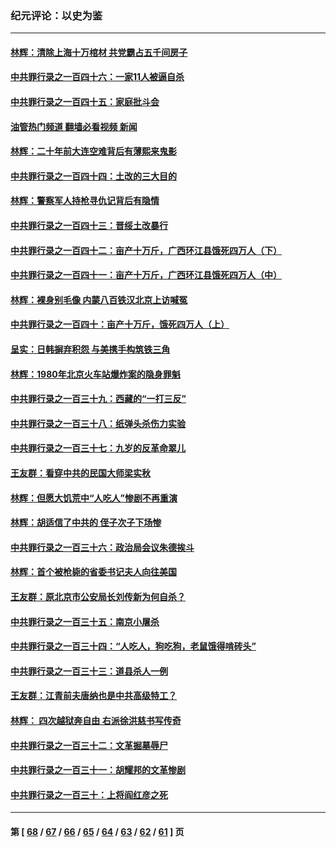 ### 纪元评论：以史为鉴
---
#### [林辉：清除上海十万棺材 共党霸占五千间房子](../../pages/nsc1028/n14033735.md?07160330) 
#### [中共罪行录之一百四十六：一家11人被逼自杀](../../pages/nsc1028/n14032932.md?07160330) 
#### [中共罪行录之一百四十五：家庭批斗会](../../pages/nsc1028/n14031487.md?07160330) 
#### [油管热门频道 翻墙必看视频 新闻](ok?07160330)
#### [林辉：二十年前大连空难背后有薄熙来鬼影](../../pages/nsc1028/n14031069.md?07160330) 
#### [中共罪行录之一百四十四：土改的三大目的](../../pages/nsc1028/n14030522.md?07160330) 
#### [林辉：警察军人持枪寻仇记背后有隐情](../../pages/nsc1028/n14029745.md?07160330) 
#### [中共罪行录之一百四十三：晋绥土改暴行](../../pages/nsc1028/n14029965.md?07160330) 
#### [中共罪行录之一百四十二：亩产十万斤，广西环江县饿死四万人（下）](../../pages/nsc1028/n14027911.md?07160330) 
#### [中共罪行录之一百四十一：亩产十万斤，广西环江县饿死四万人（中）](../../pages/nsc1028/n14027089.md?07160330) 
#### [林辉：裸身别毛像 内蒙八百铁汉北京上访喊冤](../../pages/nsc1028/n14026693.md?07160330) 
#### [中共罪行录之一百四十：亩产十万斤，饿死四万人（上）](../../pages/nsc1028/n14026657.md?07160330) 
#### [呈实：日韩摒弃积怨 与美携手构筑铁三角](../../pages/nsc1028/n14025196.md?07160330) 
#### [林辉：1980年北京火车站爆炸案的隐身罪魁](../../pages/nsc1028/n14024093.md?07160330) 
#### [中共罪行录之一百三十九：西藏的“一打三反”](../../pages/nsc1028/n14024088.md?07160330) 
#### [中共罪行录之一百三十八：纸弹头杀伤力实验](../../pages/nsc1028/n14022692.md?07160330) 
#### [中共罪行录之一百三十七：九岁的反革命翠儿](../../pages/nsc1028/n14020997.md?07160330) 
#### [王友群：看穿中共的民国大师梁实秋](../../pages/nsc1028/n14020649.md?07160330) 
#### [林辉：但愿大饥荒中“人吃人”惨剧不再重演](../../pages/nsc1028/n14020531.md?07160330) 
#### [林辉：胡适信了中共的 侄子次子下场惨](../../pages/nsc1028/n14019760.md?07160330) 
#### [中共罪行录之一百三十六：政治局会议朱德挨斗](../../pages/nsc1028/n14017983.md?07160330) 
#### [林辉：首个被枪毙的省委书记夫人向往美国](../../pages/nsc1028/n14017481.md?07160330) 
#### [王友群：原北京市公安局长刘传新为何自杀？](../../pages/nsc1028/n14016995.md?07160330) 
#### [中共罪行录之一百三十五：南京小屠杀](../../pages/nsc1028/n14015189.md?07160330) 
#### [中共罪行录之一百三十四：“人吃人，狗吃狗，老鼠饿得啃砖头”](../../pages/nsc1028/n14014478.md?07160330) 
#### [中共罪行录之一百三十三：道县杀人一例](../../pages/nsc1028/n14014033.md?07160330) 
#### [王友群：江青前夫唐纳也是中共高级特工？](../../pages/nsc1028/n14011375.md?07160330) 
#### [林辉： 四次越狱奔自由 右派徐洪慈书写传奇](../../pages/nsc1028/n14010438.md?07160330) 
#### [中共罪行录之一百三十二：文革掘墓辱尸](../../pages/nsc1028/n14009626.md?07160330) 
#### [中共罪行录之一百三十一：胡耀邦的文革惨剧](../../pages/nsc1028/n14007184.md?07160330) 
#### [中共罪行录之一百三十：上将阎红彦之死](../../pages/nsc1028/n14004426.md?07160330) 

---
#### 第 [ [68](./68.md?07160330) / [67](./67.md?07160330) / [66](./66.md?07160330) / [65](./65.md?07160330) / [64](./64.md?07160330) / [63](./63.md?07160330) / [62](./62.md?07160330) / [61](./61.md?07160330) ] 页
